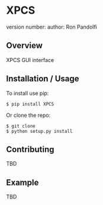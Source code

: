 XPCS
===============================

version number: 
author: Ron Pandolfi

Overview
--------

XPCS GUI interface

Installation / Usage
--------------------

To install use pip:

    $ pip install XPCS


Or clone the repo:

    $ git clone 
    $ python setup.py install
    
Contributing
------------

TBD

Example
-------

TBD
